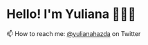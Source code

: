 # Hello! I'm Yuliana 👩🏻‍💻
     
📫 How to reach me: [@yulianahazda](https://twitter.com/yulianahazda) on Twitter   

